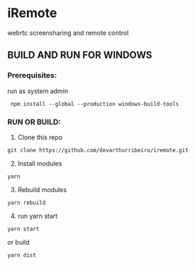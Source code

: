 # iRemote

webrtc screensharing and remote control

## BUILD AND RUN FOR WINDOWS

### Prerequisites:

run as system admin
````
 npm install --global --production windows-build-tools
````

### RUN OR BUILD:

1. Clone this repo
````
git clone https://github.com/devarthurribeiro/iremote.git
````
2. Install modules 
````
yarn
````
3. Rebuild modules
````
yarn rebuild
````
4. run yarn start 
````
yarn start 
````
 or build
````
yarn dist 
````
